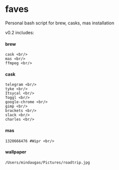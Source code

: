 # faves
Personal bash script for brew, casks, mas installation

v0.2 includes:


#### brew
```
cask <br/>
mas <br/>
ffmpeg <br/>
```
#### cask
```
telegram <br/>
tyke <br/>
Itsycal <br/>
Toggl <br/>
google-chrome <br/>
gimp <br/>
brackets <br/>
slack <br/>
charles <br/>
```
#### mas
```
1320666476 #Wipr <br/>
```
#### wallpaper
```
/Users/mindaugas/Pictures/roadtrip.jpg
